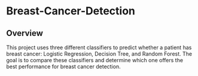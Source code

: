 # Breast-Cancer-Detection

## Overview
This project uses three different classifiers to predict whether a patient has breast cancer: Logistic Regression, Decision Tree, and Random Forest. The goal is to compare these classifiers and determine which one offers the best performance for breast cancer detection.
